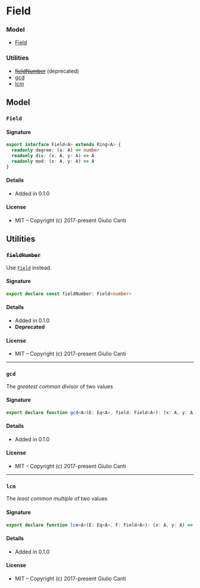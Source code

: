 
# Field







### Model

* [Field](#field)

### Utilities

* ~~[fieldNumber](#fieldnumber)~~ (deprecated)
* [gcd](#gcd)
* [lcm](#lcm)

## Model


### `Field`




#### Signature

```typescript
export interface Field<A> extends Ring<A> {
  readonly degree: (a: A) => number
  readonly div: (x: A, y: A) => A
  readonly mod: (x: A, y: A) => A
}
```

#### Details

* Added in 0.1.0


#### License

* MIT – Copyright (c) 2017-present Giulio Canti

## Utilities


### ~~`fieldNumber`~~

Use [`Field`](./number#field) instead.




#### Signature

```typescript
export declare const fieldNumber: Field<number>
```

#### Details

* Added in 0.1.0
* **Deprecated**


#### License

* MIT – Copyright (c) 2017-present Giulio Canti

---


### `gcd`

The _greatest common divisor_ of two values




#### Signature

```typescript
export declare function gcd<A>(E: Eq<A>, field: Field<A>): (x: A, y: A) => A

```

#### Details

* Added in 0.1.0


#### License

* MIT – Copyright (c) 2017-present Giulio Canti

---


### `lcm`

The _least common multiple_ of two values




#### Signature

```typescript
export declare function lcm<A>(E: Eq<A>, F: Field<A>): (x: A, y: A) => A

```

#### Details

* Added in 0.1.0


#### License

* MIT – Copyright (c) 2017-present Giulio Canti